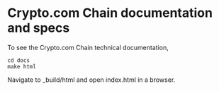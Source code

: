 # Crypto.com Chain documentation and specs
To see the Crypto.com Chain technical documentation, 
```
cd docs
make html
```
Navigate to _build/html and open index.html in a browser.